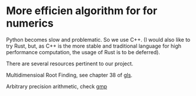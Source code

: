 # More efficien algorithm for for numerics 

Python becomes slow and problematic. 
So we use C++. 
(I would also like to try Rust, but, as C++ is the more stable and traditional language for high performance computation, the usage of Rust is to be deferred). 

There are several resources pertinent to our project.

Multidimensioal Root Finding, see chapter 38 of [gls](https://www.gnu.org/software/gsl/doc/latex/gsl-ref.pdf#chapter.38).

Arbitrary precision arithmetic, check [gmp](https://gmplib.org/gmp-man-6.3.0.pdf)

